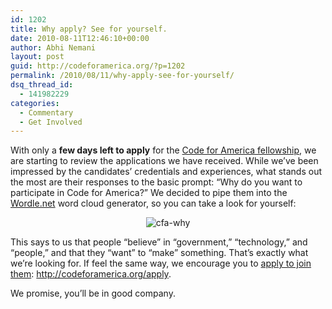 ```yaml
---
id: 1202
title: Why apply? See for yourself.
date: 2010-08-11T12:46:10+00:00
author: Abhi Nemani
layout: post
guid: http://codeforamerica.org/?p=1202
permalink: /2010/08/11/why-apply-see-for-yourself/
dsq_thread_id:
  - 141982229
categories:
  - Commentary
  - Get Involved
---
```

With only a **few days left to apply** for the [Code for America fellowship](http://codeforamerica.org/fellows), we are starting to review the applications we have received. While we&#8217;ve been impressed by the candidates&#8217; credentials and experiences, what stands out the most are their responses to the basic prompt: &#8220;Why do you want to participate in Code for America?&#8221; We decided to pipe them into the [Wordle.net](http://wordle.net) word cloud generator, so you can take a look for yourself:

<p align="center">
  <img src="http://codeforamerica.org/wp-content/uploads/2010/08/cfa-why.png" alt="cfa-why" title="Wordcloud Courtesy Wordle.net" class="aligncenter size-full wp-image-1203" />
</p>

This says to us that people &#8220;believe&#8221; in &#8220;government,&#8221; &#8220;technology,&#8221; and &#8220;people,&#8221; and that they &#8220;want&#8221; to &#8220;make&#8221; something. That&#8217;s exactly what we&#8217;re looking for. If feel the same way, we encourage you to [apply to join them](http://codeforamerica.org/apply): <http://codeforamerica.org/apply>. 

We promise, you&#8217;ll be in good company.